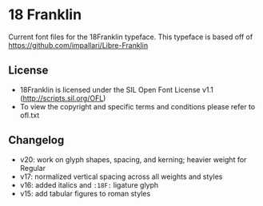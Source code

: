 # 18 Franklin
Current font files for the 18Franklin typeface.
This typeface is based off of https://github.com/impallari/Libre-Franklin

## License
- 18Franklin is licensed under the SIL Open Font License v1.1 (http://scripts.sil.org/OFL)
- To view the copyright and specific terms and conditions please refer to ofl.txt

## Changelog
- v20: work on glyph shapes, spacing, and kerning; heavier weight for Regular
- v17: normalized vertical spacing across all weights and styles
- v16: added italics and `:18F:` ligature glyph
- v15: add tabular figures to roman styles
